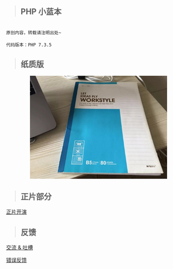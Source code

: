 >## PHP 小蓝本

````

原创内容，转载请注明出处~

代码版本：PHP 7.3.5

````

>## 纸质版

<div align="center">
    <img src="img/tiny-blueprint.jpg" height="280" >
</div>

>## 正片部分

[正片开演](catalog.md)

>## 反馈

[交流 & 吐槽]()
 
[错误反馈]()